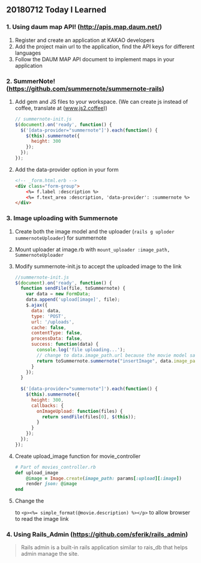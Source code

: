 ## 20180712 Today I Learned

### 1. Using daum map API! (http://apis.map.daum.net/)

1. Register and create an application at KAKAO developers
2. Add the project main url to the application, find the API keys for different languages
3. Follow the DAUM MAP API document to implement maps in your application

### 2. SummerNote! (https://github.com/summernote/summernote-rails)

1. Add gem and JS files to your workspace. (We can create js instead of coffee, translate at (www.js2.coffee))

   ```javascript
   // summernote-init.js
   $(document).on('ready', function() {
     $('[data-provider="summernote"]').each(function() {
       $(this).summernote({
         height: 300
       });
     });
   });
   ```

2. Add the data-provider option in your form

   ```html
   <!-- _form.html.erb -->
   <div class="form-group">
       <%= f.label :description %>
       <%= f.text_area :description, 'data-provider': :summernote %>
   </div>
   ```

   

### 3. Image uploading with Summernote

1. Create both the image model and the uploader (`rails g uploder summernoteUploader`) for summernote

2. Mount uploader at image.rb with `mount_uploader :image_path, SummernoteUploader`

3. Modify summernote-init.js to accept the uploaded image to the link

   ```javascript
   //summernote-init.js
   $(document).on('ready', function() {
     function sendFile(file, toSummernote) {
       var data = new FormData;
       data.append('upload[image]', file);
       $.ajax({
         data: data,
         type: 'POST',
         url: '/uploads',
         cache: false,
         contentType: false,
         processData: false,
         success: function(data) {
           console.log('file uploading...');
           // change to data.image_path.url because the movie model saves to 'image_path'
           return toSummernote.summernote("insertImage", data.image_path.url);
         }
       });
     }
     
     $('[data-provider="summernote"]').each(function() {
       $(this).summernote({
         height: 300,
         callbacks: {
           onImageUpload: function(files) {
             return sendFile(files[0], $(this));
           }
         }
       });
     });
   });
   ```

4. Create upload_image function for movie_controller

   ```ruby
   # Part of movies_controller.rb
   def upload_image
       @image = Image.create(image_path: params[:upload][:image])
       render json: @image
   end
   ```

5. Change the <p> to `<p><%= simple_format(@movie.description) %></p>` to allow browser to read the image link



### 4. Using Rails_Admin (https://github.com/sferik/rails_admin)

> Rails admin is a built-in rails application similar to rais_db that helps admin manage the site.

